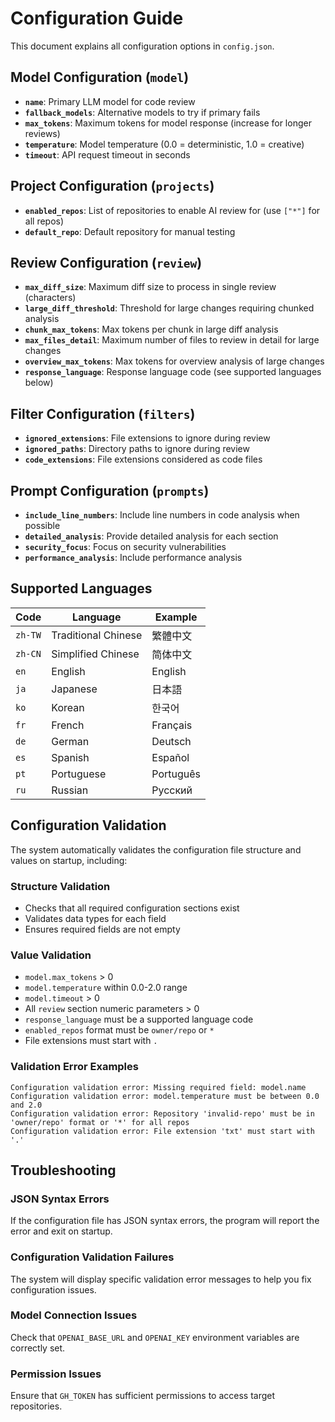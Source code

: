 # Configuration Guide

This document explains all configuration options in `config.json`.

## Model Configuration (`model`)

- **`name`**: Primary LLM model for code review
- **`fallback_models`**: Alternative models to try if primary fails
- **`max_tokens`**: Maximum tokens for model response (increase for longer reviews)
- **`temperature`**: Model temperature (0.0 = deterministic, 1.0 = creative)
- **`timeout`**: API request timeout in seconds

## Project Configuration (`projects`)

- **`enabled_repos`**: List of repositories to enable AI review for (use `["*"]` for all repos)
- **`default_repo`**: Default repository for manual testing

## Review Configuration (`review`)

- **`max_diff_size`**: Maximum diff size to process in single review (characters)
- **`large_diff_threshold`**: Threshold for large changes requiring chunked analysis
- **`chunk_max_tokens`**: Max tokens per chunk in large diff analysis
- **`max_files_detail`**: Maximum number of files to review in detail for large changes
- **`overview_max_tokens`**: Max tokens for overview analysis of large changes
- **`response_language`**: Response language code (see supported languages below)

## Filter Configuration (`filters`)

- **`ignored_extensions`**: File extensions to ignore during review
- **`ignored_paths`**: Directory paths to ignore during review
- **`code_extensions`**: File extensions considered as code files

## Prompt Configuration (`prompts`)

- **`include_line_numbers`**: Include line numbers in code analysis when possible
- **`detailed_analysis`**: Provide detailed analysis for each section
- **`security_focus`**: Focus on security vulnerabilities
- **`performance_analysis`**: Include performance analysis

## Supported Languages

| Code | Language | Example |
|------|----------|---------|
| `zh-TW` | Traditional Chinese | 繁體中文 |
| `zh-CN` | Simplified Chinese | 简体中文 |
| `en` | English | English |
| `ja` | Japanese | 日本語 |
| `ko` | Korean | 한국어 |
| `fr` | French | Français |
| `de` | German | Deutsch |
| `es` | Spanish | Español |
| `pt` | Portuguese | Português |
| `ru` | Russian | Русский |

## Configuration Validation

The system automatically validates the configuration file structure and values on startup, including:

### Structure Validation
- Checks that all required configuration sections exist
- Validates data types for each field
- Ensures required fields are not empty

### Value Validation
- `model.max_tokens` > 0
- `model.temperature` within 0.0-2.0 range
- `model.timeout` > 0
- All `review` section numeric parameters > 0
- `response_language` must be a supported language code
- `enabled_repos` format must be `owner/repo` or `*`
- File extensions must start with `.`

### Validation Error Examples
```
Configuration validation error: Missing required field: model.name
Configuration validation error: model.temperature must be between 0.0 and 2.0
Configuration validation error: Repository 'invalid-repo' must be in 'owner/repo' format or '*' for all repos
Configuration validation error: File extension 'txt' must start with '.'
```

## Troubleshooting

### JSON Syntax Errors
If the configuration file has JSON syntax errors, the program will report the error and exit on startup.

### Configuration Validation Failures
The system will display specific validation error messages to help you fix configuration issues.

### Model Connection Issues
Check that `OPENAI_BASE_URL` and `OPENAI_KEY` environment variables are correctly set.

### Permission Issues
Ensure that `GH_TOKEN` has sufficient permissions to access target repositories. 